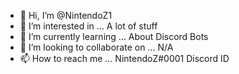 - 👋 Hi, I’m @NintendoZ1
- 👀 I’m interested in ... A lot of stuff
- 🌱 I’m currently learning ... About Discord Bots
- 💞️ I’m looking to collaborate on ... N/A
- 📫 How to reach me ... NintendoZ#0001 Discord ID

<!---
NintendoZ1/NintendoZ1 is a ✨ special ✨ repository because its `README.md` (this file) appears on your GitHub profile.
You can click the Preview link to take a look at your changes.
--->
